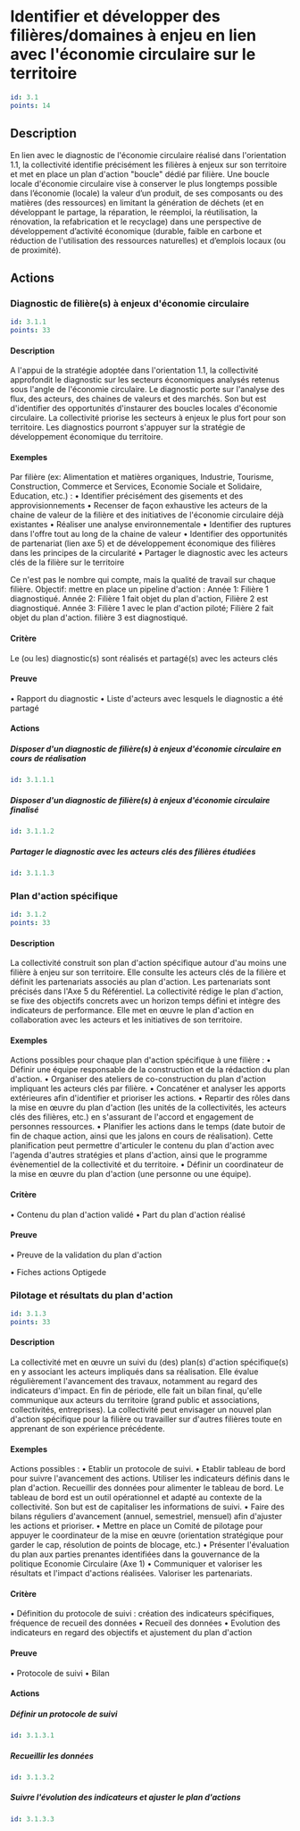 # Identifier et développer des filières/domaines à enjeu en lien avec l'économie circulaire sur le territoire
```yaml
id: 3.1
points: 14
```
## Description
En lien avec le diagnostic de l'économie circulaire réalisé dans l'orientation 1.1, la collectivité identifie précisément les filières à enjeux sur son territoire et met en place un plan d'action "boucle" dédié par filière. Une boucle locale d'économie circulaire vise à conserver le plus longtemps possible dans l’économie (locale) la valeur d’un produit, de ses composants ou des matières (des ressources) en limitant la génération de déchets (et en développant le partage, la réparation, le réemploi, la réutilisation, la rénovation, la refabrication et le recyclage) dans une perspective de développement d’activité économique  (durable, faible en carbone et réduction de l'utilisation des ressources naturelles) et d’emplois locaux (ou de proximité).

## Actions
### Diagnostic de filière(s) à enjeux d'économie circulaire
```yaml
id: 3.1.1
points: 33
```
#### Description
A l'appui de la stratégie adoptée dans l'orientation 1.1, la collectivité approfondit le diagnostic sur les secteurs économiques analysés retenus sous l'angle de l'économie circulaire. 
Le diagnostic porte sur l'analyse des flux, des acteurs, des chaines de valeurs et des marchés. Son but est d'identifier des opportunités d'instaurer des boucles locales d'économie circulaire.
La collectivité priorise les secteurs à enjeux le plus fort pour son territoire.
Les diagnostics pourront s'appuyer sur la stratégie de développement économique du territoire.

#### Exemples
Par filière (ex: Alimentation et matières organiques, Industrie, Tourisme, Construction, Commerce et Services, Economie Sociale et Solidaire, Education, etc.) :
• Identifier précisément des gisements et des approvisionnements
• Recenser de façon exhaustive les acteurs de la chaine de valeur de la filière et des initiatives de l'économie circulaire déjà existantes
• Réaliser une analyse environnementale
• Identifier des ruptures dans l'offre tout au long de la chaine de valeur
• Identifier des opportunités de partenariat (lien axe 5) et de développement économique des filières dans les principes de la circularité
• Partager le diagnostic avec les acteurs clés de la filière sur le territoire

Ce n'est pas le nombre qui compte, mais la qualité de travail sur chaque filière. Objectif: mettre en place un pipeline d'action : Année 1: Filière 1 diagnostiqué. Année 2: Filière 1 fait objet du plan d'action, Filière 2 est diagnostiqué. Année 3: Filière 1 avec le plan d'action piloté; Filière 2 fait objet du plan d'action. filière 3 est diagnostiqué.

#### Critère
Le (ou les) diagnostic(s) sont réalisés et partagé(s) avec les acteurs clés

#### Preuve
• Rapport du diagnostic
• Liste d'acteurs avec lesquels le diagnostic a été partagé

#### Actions
##### Disposer d'un diagnostic de filière(s) à enjeux d'économie circulaire en cours de réalisation
```yaml
id: 3.1.1.1
```

##### Disposer d'un diagnostic de filière(s) à enjeux d'économie circulaire finalisé
```yaml
id: 3.1.1.2
```

##### Partager le diagnostic avec les acteurs clés des filières étudiées
```yaml
id: 3.1.1.3
```


### Plan d'action spécifique
```yaml
id: 3.1.2
points: 33
```
#### Description
La collectivité construit son plan d'action spécifique autour d'au moins une filière à enjeu sur son territoire. Elle consulte les acteurs clés de la filière et définit les partenariats associés au plan d'action. Les partenariats sont précisés dans l'Axe 5 du Référentiel.
La collectivité rédige le plan d'action, se fixe des objectifs concrets avec un horizon temps défini et intègre des indicateurs de performance.
Elle met en œuvre le plan d'action en collaboration avec les acteurs et les initiatives de son territoire.

#### Exemples
Actions possibles pour chaque plan d'action spécifique à une filière :
• Définir une équipe responsable de la construction et de la rédaction du plan d'action.
• Organiser des ateliers de co-construction du plan d'action impliquant les acteurs clés par filière.
• Concaténer et analyser les apports extérieures afin d'identifier et prioriser les actions.
• Repartir des rôles dans la mise en œuvre du plan d'action (les unités de la collectivités, les acteurs clés des filières, etc.) en s'assurant de l'accord et engagement de personnes ressources.
• Planifier les actions dans le temps (date butoir de fin de chaque action, ainsi que les jalons en cours de réalisation). Cette planification peut permettre d'articuler le contenu du plan d'action avec l'agenda d'autres stratégies et plans d'action, ainsi que le programme évènementiel de la collectivité et du territoire.
• Définir un coordinateur de la mise en œuvre du plan d'action (une personne ou une équipe).

#### Critère
• Contenu du plan d'action validé
• Part du plan d'action réalisé

#### Preuve
• Preuve de la validation du plan d'action

• Fiches actions Optigede


### Pilotage et résultats du plan d'action
```yaml
id: 3.1.3
points: 33
```
#### Description
La collectivité met en œuvre un suivi du (des) plan(s) d'action spécifique(s) en y associant les acteurs impliqués dans sa réalisation. 
Elle évalue régulièrement l'avancement des travaux, notamment au regard des indicateurs d'impact.
En fin de période, elle fait un bilan final, qu'elle communique aux acteurs du territoire (grand public et associations, collectivités, entreprises). 
La collectivité peut envisager un nouvel plan d'action spécifique pour la filière ou travailler sur d'autres filières toute en apprenant de son expérience précédente.

#### Exemples
Actions possibles :
• Etablir un protocole de suivi.
• Etablir tableau de bord pour suivre l'avancement des actions. Utiliser les indicateurs définis dans le plan d'action. Recueillir des données pour alimenter le tableau de bord. Le tableau de bord est un outil opérationnel et adapté au contexte de la collectivité. Son but est de capitaliser les informations de suivi.
• Faire des bilans réguliers d'avancement (annuel, semestriel, mensuel) afin d'ajuster les actions et prioriser.
• Mettre en place un Comité de pilotage pour appuyer le coordinateur de la mise en œuvre (orientation stratégique pour garder le cap, résolution de points de blocage, etc.)
• Présenter l'évaluation du plan aux parties prenantes identifiées dans la gouvernance de la politique Economie Circulaire (Axe 1)
• Communiquer et valoriser les résultats et l'impact d'actions réalisées. Valoriser les partenariats.

#### Critère
• Définition du protocole de suivi : création des indicateurs spécifiques, fréquence de recueil des données
• Recueil des données
• Evolution des indicateurs en regard des objectifs et ajustement du plan d'action

#### Preuve
• Protocole de suivi
• Bilan

#### Actions
##### Définir un protocole de suivi
```yaml
id: 3.1.3.1
```

##### Recueillir les données
```yaml
id: 3.1.3.2
```

##### Suivre l'évolution des indicateurs et ajuster le plan d'actions
```yaml
id: 3.1.3.3
```


